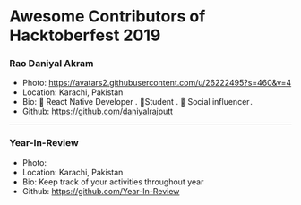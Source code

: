 # Awesome Contributors of Hacktoberfest 2019

### Rao Daniyal Akram
- Photo: https://avatars2.githubusercontent.com/u/26222495?s=460&v=4
- Location: Karachi, Pakistan
- Bio: 📱 React Native Developer . 📝Student . 🎤 Social influencer .
- Github: https://github.com/daniyalrajputt

-----------

### Year-In-Review
- Photo: 
- Location: Karachi, Pakistan
- Bio: Keep track of your activities throughout year
- Github: https://github.com/Year-In-Review
